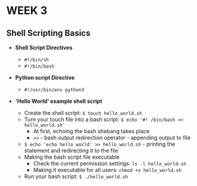 # WEEK 3

## Shell Scripting Basics

- **Shell Script Directives**
    - `#!/bin/sh`
    - `#!/bin/bash`
- **Python script Directive**
    - `#!/usr/bin/env python3`

- **'Hello World' example shell script**
    - Create the shell script: `$ touch hello_world.sh`
    - Turn your touch file into a bash script: `$ echo '#! /bin/bash >> hello_world.sh'`
        - At first, echoing the bash shebang takes place
        - `>>` - bash output redirection operator - appending output to file
    - `$ echo 'echo hello world' >> hello_world.sh` - printing the statement and redirecting it to the file
    - Making the bash script file executable
        - Check the current permission settings: `ls -l hello_world.sh`
        - Making it executable for all users: `chmod +x hello_world.sh`
    - Run your bash script: `$ ./hello_world.sh`